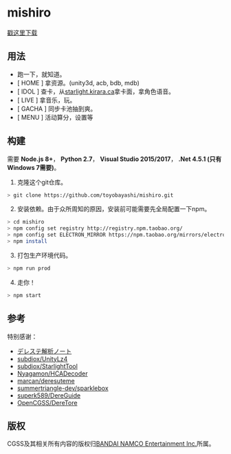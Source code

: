 # mishiro
[戳这里下载](https://github.com/toyobayashi/mishiro/releases)

## 用法

* 跑一下，就知道。
* [ HOME ] 拿资源。(unity3d, acb, bdb, mdb)
* [ IDOL ] 查卡，从[starlight.kirara.ca](https://starlight.kirara.ca/)拿卡面，拿角色语音。
* [ LIVE ] 拿音乐，玩。
* [ GACHA ] 同步卡池抽到爽。
* [ MENU ] 活动算分，设置等

## 构建
需要 __Node.js 8+__， __Python 2.7__， __Visual Studio 2015/2017__， __.Net 4.5.1 (只有Windows 7需要)__。  
1. 克隆这个git仓库。  
``` bash 
> git clone https://github.com/toyobayashi/mishiro.git
```
2. 安装依赖。由于众所周知的原因，安装前可能需要先全局配置一下npm。  
``` bash 
> cd mishiro
> npm config set registry http://registry.npm.taobao.org/
> npm config set ELECTRON_MIRROR https://npm.taobao.org/mirrors/electron/
> npm install
```
3. 打包生产环境代码。  
``` bash 
> npm run prod
```
4. 走你！  
``` bash 
> npm start
```

## 参考
特别感谢：     
* [デレステ解析ノート](https://subdiox.github.io/deresute/)
* [subdiox/UnityLz4](https://github.com/subdiox/UnityLz4)
* [subdiox/StarlightTool](https://github.com/subdiox/StarlightTool)
* [Nyagamon/HCADecoder](https://github.com/Nyagamon/HCADecoder)
* [marcan/deresuteme](https://github.com/marcan/deresuteme)
* [summertriangle-dev/sparklebox](https://github.com/summertriangle-dev/sparklebox)
* [superk589/DereGuide](https://github.com/superk589/DereGuide)
* [OpenCGSS/DereTore](https://github.com/OpenCGSS/DereTore)

## 版权
CGSS及其相关所有内容的版权归[BANDAI NAMCO Entertainment Inc.](https://bandainamcoent.co.jp/)所属。  
